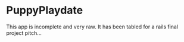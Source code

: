 # PuppyPlaydate

This app is incomplete and very raw. It has been tabled for a rails final project pitch...
